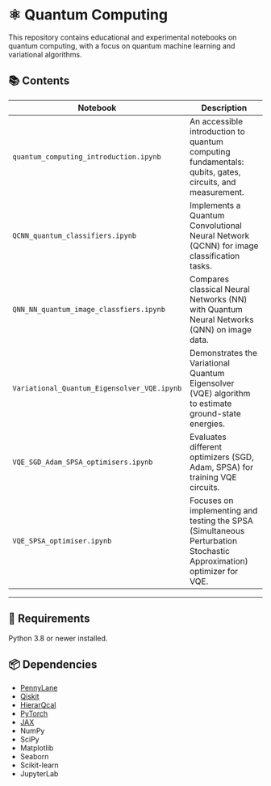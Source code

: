 # ⚛️ Quantum Computing

This repository contains educational and experimental notebooks on quantum computing, with a focus on quantum machine learning and variational algorithms.

## 📚 Contents

| Notebook | Description |
|----------|-------------|
| `quantum_computing_introduction.ipynb` | An accessible introduction to quantum computing fundamentals: qubits, gates, circuits, and measurement. |
| `QCNN_quantum_classifiers.ipynb` | Implements a Quantum Convolutional Neural Network (QCNN) for image classification tasks. |
| `QNN_NN_quantum_image_classfiers.ipynb` | Compares classical Neural Networks (NN) with Quantum Neural Networks (QNN) on image data. |
| `Variational_Quantum_Eigensolver_VQE.ipynb` | Demonstrates the Variational Quantum Eigensolver (VQE) algorithm to estimate ground-state energies. |
| `VQE_SGD_Adam_SPSA_optimisers.ipynb` | Evaluates different optimizers (SGD, Adam, SPSA) for training VQE circuits. |
| `VQE_SPSA_optimiser.ipynb` | Focuses on implementing and testing the SPSA (Simultaneous Perturbation Stochastic Approximation) optimizer for VQE. |

---

## 🔧 Requirements

Python 3.8 or newer installed.

## 📦 Dependencies

- [PennyLane](https://pennylane.ai)
- [Qiskit](https://qiskit.org)
- [HierarQcal](https://github.com/matt-lourens/hierarqcal)
- [PyTorch](https://pytorch.org/)
- [JAX](https://github.com/google/jax)
- NumPy
- SciPy
- Matplotlib
- Seaborn
- Scikit-learn
- JupyterLab
